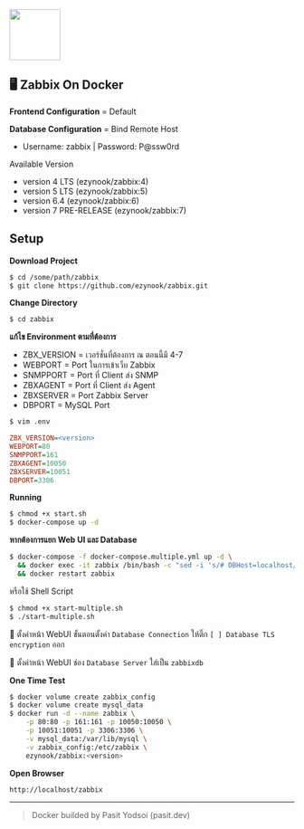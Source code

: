 <img src="https://camo.githubusercontent.com/71e79cfd6b679d246f9c432811761bc96eeeaf8680c15db2a8aa842d67398f45/68747470733a2f2f6173736574732e7a61626269782e636f6d2f696d672f6c6f676f2f7a61626269785f6c6f676f5f353030783133312e706e67" width="90">

## 🖥 Zabbix On Docker

__Frontend Configuration__ = Default

__Database Configuration__ = Bind Remote Host
* Username: zabbix | Password: P@ssw0rd

Available Version
* version 4 LTS (ezynook/zabbix:4)
* version 5 LTS (ezynook/zabbix:5)
* version 6.4 (ezynook/zabbix:6)
* version 7 PRE-RELEASE (ezynook/zabbix:7)

## Setup
__Download Project__

```bash
$ cd /some/path/zabbix
$ git clone https://github.com/ezynook/zabbix.git
```
__Change Directory__
```bash
$ cd zabbix
```
__แก้ไข Environment ตามที่ต้องการ__

* ZBX_VERSION = เวอร์ชั่นที่ต้องการ ณ ตอนนี้มี 4-7
* WEBPORT = Port ในการเข้าเว็บ Zabbix
* SNMPPORT = Port ที่ Client ส่ง SNMP
* ZBXAGENT = Port ที่ Client ส่ง Agent
* ZBXSERVER = Port Zabbix Server
* DBPORT = MySQL Port

```sh
$ vim .env
```
```ini
ZBX_VERSION=<version>
WEBPORT=80
SNMPPORT=161
ZBXAGENT=10050
ZBXSERVER=10051
DBPORT=3306
```

__Running__

```bash
$ chmod +x start.sh 
$ docker-compose up -d
```
__หากต้องการแยก Web UI และ Database__
```bash
$ docker-compose -f docker-compose.multiple.yml up -d \
  && docker exec -it zabbix /bin/bash -c "sed -i 's/# DBHost=localhost/DBHost=zabbixdb/g' /etc/zabbix/zabbix_server.conf" \
  && docker restart zabbix
```
หรือใช้ Shell Script
```bash
$ chmod +x start-multiple.sh
$ ./start-multiple.sh
```
🔧 ตั้งค่าหน้า WebUI ขั้นตอนตั้งค่า ```Database Connection``` ให้ติ๊ก ```[ ] Database TLS encryption``` ออก

🔧 ตั้งค่าหน้า WebUI ช่อง ```Database Server``` ใส่เป็น ```zabbixdb```

__One Time Test__
```bash
$ docker volume create zabbix_config
$ docker volume create mysql_data
$ docker run -d --name zabbix \
	-p 80:80 -p 161:161 -p 10050:10050 \
	-p 10051:10051 -p 3306:3306 \
	-v mysql_data:/var/lib/mysql \
	-v zabbix_config:/etc/zabbix \
	ezynook/zabbix:<version>
```

__Open Browser__

```http://localhost/zabbix```

---

> Docker builded by Pasit Yodsoi (pasit.dev)
